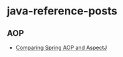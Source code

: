 # java-reference-posts
## AOP
- [Comparing Spring AOP and AspectJ](https://www.baeldung.com/spring-aop-vs-aspectj)
